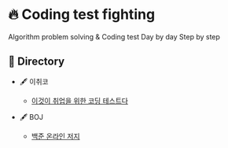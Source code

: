 # 🔥 Coding test fighting

Algorithm problem solving &amp; Coding test
Day by day
Step by step

## 📂 Directory

-   🖋 이취코

    -   [이것이 취업을 위한 코딩 테스트다](https://github.com/zzangw00/problem-solving/tree/main/%EC%9D%B4%EC%B7%A8%EC%BD%94)

-   🖋 BOJ

    -   [백준 온라인 저지](https://github.com/zzangw00/problem-solving/tree/main/BOJ)
